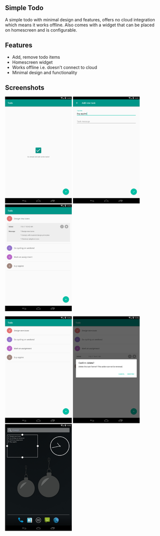 ## Simple Todo

A simple todo with minimal design and features, offers no cloud integration which means it works offline. Also comes with a widget that can be placed on homescreen and is configurable.

## Features

* Add, remove todo items
* Homescreen widget
* Works offline i.e. doesn't connect to cloud
* Minimal design and functionality

## Screenshots

<img src="device-2017-07-09-201057.png" width="220" /> <img src="device-2017-07-09-201114.png" width="220" /> <img src="device-2017-07-09-201235.png" width="220" /> 

<img src="device-2017-07-09-201248.png" width="220" /> <img src="device-2017-07-09-201301.png" width="220" /> <img src="device-2017-07-09-201328.png" width="220" /> 
